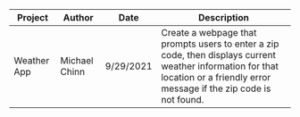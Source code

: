 | Project | Author | Date | Description |
|---|---|---|---|
| Weather App | Michael Chinn | 9/29/2021 | Create a webpage that prompts users to enter a zip code, then displays current weather information for that location or a friendly error message if the zip code is not found.|

